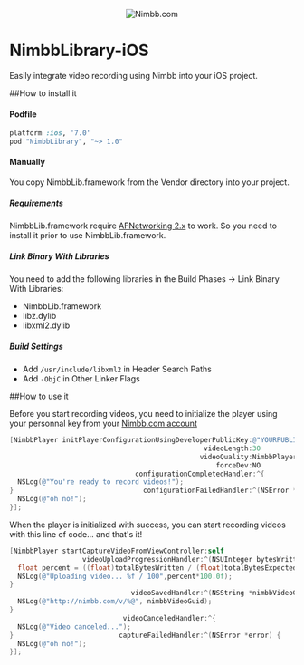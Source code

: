 <p align="center" >
  <img src="http://service.nimbb.com/Images/logo.png" alt="Nimbb.com" title="Nimbb.com">
</p>

NimbbLibrary-iOS
================

Easily integrate video recording using Nimbb into your iOS project.


##How to install it

#### Podfile

```ruby
platform :ios, '7.0'
pod "NimbbLibrary", "~> 1.0"
```

#### Manually
You copy NimbbLib.framework from the Vendor directory into your project.

##### Requirements
NimbbLib.framework require [AFNetworking 2.x](https://github.com/AFNetworking/AFNetworking) to work. So you need to install it prior to use NimbbLib.framework. 

##### Link Binary With Libraries
You need to add the following libraries in the Build Phases -> Link Binary With Libraries:
- NimbbLib.framework
- libz.dylib
- libxml2.dylib

##### Build Settings
- Add `/usr/include/libxml2` in Header Search Paths
- Add `-ObjC` in Other Linker Flags


##How to use it

Before you start recording videos, you need to initialize the player using your personnal key from your [Nimbb.com account](http://nimbb.com/User/Dev/Key.aspx)

```objective-c
[NimbbPlayer initPlayerConfigurationUsingDeveloperPublicKey:@"YOURPUBLICKEY" 
                                                videoLength:30 
                                               videoQuality:NimbbPlayerQualityMedium 
                                                   forceDev:NO 
                               configurationCompletedHandler:^{
  NSLog(@"You're ready to record videos!");
}                                configurationFailedHandler:^(NSError *error) {
  NSLog(@"oh no!");
}];
```

When the player is initialized with success, you can start recording videos with this line of code... and that's it!

```objective-c
[NimbbPlayer startCaptureVideoFromViewController:self
                  videoUploadProgressionHandler:^(NSUInteger bytesWritten, long long totalBytesWritten, long long totalBytesExpectedToWrite) {
  float percent = ((float)totalBytesWritten / (float)totalBytesExpectedToWrite);
  NSLog(@"Uploading video... %f / 100",percent*100.0f);
}
                              videoSavedHandler:^(NSString *nimbbVideoGuid) {
  NSLog(@"http://nimbb.com/v/%@", nimbbVideoGuid);
} 
                            videoCanceledHandler:^{
  NSLog(@"Video canceled...");
}                          captureFailedHandler:^(NSError *error) {
  NSLog(@"oh no!");
}];
```
